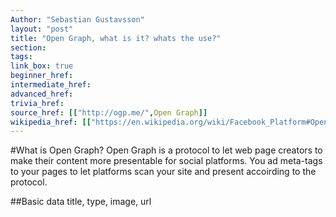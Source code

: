 ```yaml
---
Author: "Sebastian Gustavsson"
layout: "post"
title: "Open Graph, what is it? whats the use?"
section:
tags:
link_box: true
beginner_href:
intermediate_href:
advanced_href:
trivia_href:
source_href: [["http://ogp.me/",Open Graph]]
wikipedia_href: [["https://en.wikipedia.org/wiki/Facebook_Platform#Open_Graph_protocol",Open Graph a part of the Facebook Platform]]
---
```


#What is Open Graph?
Open Graph is a protocol to let web page creators to make their content more presentable for social platforms. You ad meta-tags to your pages to let platforms scan your site and present accoirding to the protocol.


##Basic data
title, type, image, url



